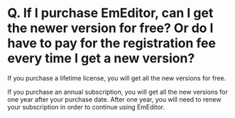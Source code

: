 # Q. If I purchase EmEditor, can I get the newer version for free? Or do I have to pay for the registration fee every time I get a new version?

If you purchase a lifetime license, you will get all the new versions for free.

If you purchase an annual subscription, you will get all the new versions for one year after your purchase date. After one year, you will need to renew your subscription in order to continue using EmEditor.
